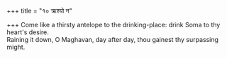 +++
title = "१० ऋश्यो न"

+++
Come like a thirsty antelope to the drinking-place: drink Soma to thy heart's desire.  
     Raining it down, O Maghavan, day after day, thou gainest thy surpassing might.